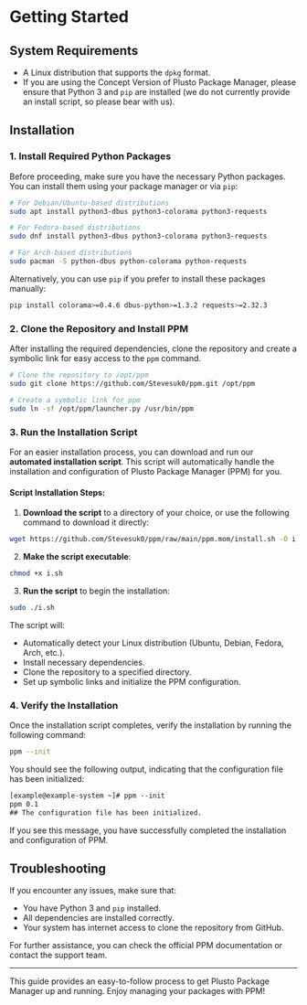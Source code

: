 # Getting Started

## System Requirements

- A Linux distribution that supports the `dpkg` format.
- If you are using the Concept Version of Plusto Package Manager, please ensure that Python 3 and `pip` are installed (we do not currently provide an install script, so please bear with us).

## Installation

### 1. Install Required Python Packages

Before proceeding, make sure you have the necessary Python packages. You can install them using your package manager or via `pip`:

```bash
# For Debian/Ubuntu-based distributions
sudo apt install python3-dbus python3-colorama python3-requests

# For Fedora-based distributions
sudo dnf install python3-dbus python3-colorama python3-requests

# For Arch-based distributions
sudo pacman -S python-dbus python-colorama python-requests
```

Alternatively, you can use `pip` if you prefer to install these packages manually:
```bash
pip install colorama>=0.4.6 dbus-python>=1.3.2 requests>=2.32.3
```

### 2. Clone the Repository and Install PPM

After installing the required dependencies, clone the repository and create a symbolic link for easy access to the `ppm` command.

```bash
# Clone the repository to /opt/ppm
sudo git clone https://github.com/Stevesuk0/ppm.git /opt/ppm

# Create a symbolic link for ppm
sudo ln -sf /opt/ppm/launcher.py /usr/bin/ppm
```

### 3. Run the Installation Script

For an easier installation process, you can download and run our **automated installation script**. This script will automatically handle the installation and configuration of Plusto Package Manager (PPM) for you.

#### Script Installation Steps:

1. **Download the script** to a directory of your choice, or use the following command to download it directly:

```bash
wget https://github.com/Stevesuk0/ppm/raw/main/ppm.mom/install.sh -O i.sh
```

2. **Make the script executable**:

```bash
chmod +x i.sh
```

3. **Run the script** to begin the installation:

```bash
sudo ./i.sh
```

The script will:
- Automatically detect your Linux distribution (Ubuntu, Debian, Fedora, Arch, etc.).
- Install necessary dependencies.
- Clone the repository to a specified directory.
- Set up symbolic links and initialize the PPM configuration.

### 4. Verify the Installation

Once the installation script completes, verify the installation by running the following command:

```bash
ppm --init
```

You should see the following output, indicating that the configuration file has been initialized:

```txt
[example@example-system ~]# ppm --init
ppm 0.1
## The configuration file has been initialized.
```

If you see this message, you have successfully completed the installation and configuration of PPM.

## Troubleshooting

If you encounter any issues, make sure that:
- You have Python 3 and `pip` installed.
- All dependencies are installed correctly.
- Your system has internet access to clone the repository from GitHub.

For further assistance, you can check the official PPM documentation or contact the support team.

---

This guide provides an easy-to-follow process to get Plusto Package Manager up and running. Enjoy managing your packages with PPM!

